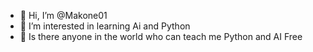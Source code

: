 - 👋 Hi, I’m @Makone01
- 👀 I’m interested in learning Ai and Python
- 👀 Is there anyone in the world who can teach me Python and AI Free

<!---
Makone01/Makone01 is a ✨ special ✨ repository because its `README.md` (this file) appears on your GitHub profile.
You can click the Preview link to take a look at your changes.
--->

